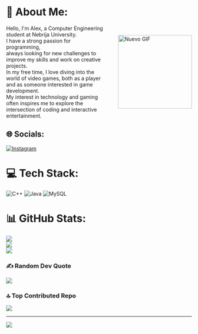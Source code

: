 # 💫 About Me:
<div style="display: flex; align-items: center;">
  <div style="flex: 1; margin-right: 20px;">
    Hello, I'm Alex, a Computer Engineering student at Nebrija University. <br>
    I have a strong passion for programming,<br>
    always looking for new challenges to improve my skills and work on creative projects. <br>
    In my free time, I love diving into the world of video games, both as a player and as someone interested in game development. <br>
    My interest in technology and gaming often inspires me to explore the intersection of coding and interactive entertainment.
  </div>
  <div style="flex-shrink: 0; margin-left: 20px;"> <!-- Ajusta el margen izquierdo aquí -->
    <img src="https://github.com/samadpls/Programing-Gifs/blob/main/static/gifs/new.gif?raw=true" alt="Nuevo GIF" width="200" style="display: block;"/>
  </div>
</div>


## 🌐 Socials:
[![Instagram](https://img.shields.io/badge/Instagram-%23E4405F.svg?logo=Instagram&logoColor=white)](https://instagram.com/_moolero_) 

# 💻 Tech Stack:
![C++](https://img.shields.io/badge/c++-%2300599C.svg?style=for-the-badge&logo=c%2B%2B&logoColor=white) ![Java](https://img.shields.io/badge/java-%23ED8B00.svg?style=for-the-badge&logo=openjdk&logoColor=white) ![MySQL](https://img.shields.io/badge/mysql-4479A1.svg?style=for-the-badge&logo=mysql&logoColor=white)
# 📊 GitHub Stats:
![](https://github-readme-stats.vercel.app/api?username=AlejandroMolero004&theme=dark&hide_border=false&include_all_commits=true&count_private=true)<br/>
![](https://github-readme-streak-stats.herokuapp.com/?user=AlejandroMolero004&theme=dark&hide_border=false)<br/>
![](https://github-readme-stats.vercel.app/api/top-langs/?username=AlejandroMolero004&theme=dark&hide_border=false&include_all_commits=true&count_private=true&layout=compact)

### ✍️ Random Dev Quote
![](https://quotes-github-readme.vercel.app/api?type=horizontal&theme=radical)

### 🔝 Top Contributed Repo
![](https://github-contributor-stats.vercel.app/api?username=AlejandroMolero004&limit=5&theme=dark&combine_all_yearly_contributions=true)

---
[![](https://visitcount.itsvg.in/api?id=AlejandroMolero004&icon=0&color=0)](https://visitcount.itsvg.in)

<!-- Proudly created with GPRM ( https://gprm.itsvg.in ) -->
